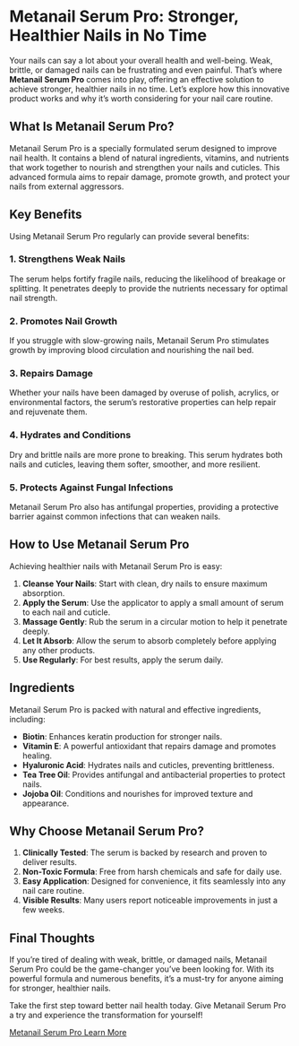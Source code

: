 # Metanail Serum Pro: Stronger, Healthier Nails in No Time

Your nails can say a lot about your overall health and well-being. Weak, brittle, or damaged nails can be frustrating and even painful. That’s where **Metanail Serum Pro** comes into play, offering an effective solution to achieve stronger, healthier nails in no time. Let’s explore how this innovative product works and why it’s worth considering for your nail care routine.

## What Is Metanail Serum Pro?

Metanail Serum Pro is a specially formulated serum designed to improve nail health. It contains a blend of natural ingredients, vitamins, and nutrients that work together to nourish and strengthen your nails and cuticles. This advanced formula aims to repair damage, promote growth, and protect your nails from external aggressors.

## Key Benefits

Using Metanail Serum Pro regularly can provide several benefits:

### 1. Strengthens Weak Nails
The serum helps fortify fragile nails, reducing the likelihood of breakage or splitting. It penetrates deeply to provide the nutrients necessary for optimal nail strength.

### 2. Promotes Nail Growth
If you struggle with slow-growing nails, Metanail Serum Pro stimulates growth by improving blood circulation and nourishing the nail bed.

### 3. Repairs Damage
Whether your nails have been damaged by overuse of polish, acrylics, or environmental factors, the serum’s restorative properties can help repair and rejuvenate them.

### 4. Hydrates and Conditions
Dry and brittle nails are more prone to breaking. This serum hydrates both nails and cuticles, leaving them softer, smoother, and more resilient.

### 5. Protects Against Fungal Infections
Metanail Serum Pro also has antifungal properties, providing a protective barrier against common infections that can weaken nails.

## How to Use Metanail Serum Pro

Achieving healthier nails with Metanail Serum Pro is easy:

1. **Cleanse Your Nails**: Start with clean, dry nails to ensure maximum absorption.
2. **Apply the Serum**: Use the applicator to apply a small amount of serum to each nail and cuticle.
3. **Massage Gently**: Rub the serum in a circular motion to help it penetrate deeply.
4. **Let It Absorb**: Allow the serum to absorb completely before applying any other products.
5. **Use Regularly**: For best results, apply the serum daily.

## Ingredients

Metanail Serum Pro is packed with natural and effective ingredients, including:

- **Biotin**: Enhances keratin production for stronger nails.
- **Vitamin E**: A powerful antioxidant that repairs damage and promotes healing.
- **Hyaluronic Acid**: Hydrates nails and cuticles, preventing brittleness.
- **Tea Tree Oil**: Provides antifungal and antibacterial properties to protect nails.
- **Jojoba Oil**: Conditions and nourishes for improved texture and appearance.

## Why Choose Metanail Serum Pro?

1. **Clinically Tested**: The serum is backed by research and proven to deliver results.
2. **Non-Toxic Formula**: Free from harsh chemicals and safe for daily use.
3. **Easy Application**: Designed for convenience, it fits seamlessly into any nail care routine.
4. **Visible Results**: Many users report noticeable improvements in just a few weeks.

## Final Thoughts

If you’re tired of dealing with weak, brittle, or damaged nails, Metanail Serum Pro could be the game-changer you’ve been looking for. With its powerful formula and numerous benefits, it’s a must-try for anyone aiming for stronger, healthier nails.

Take the first step toward better nail health today. Give Metanail Serum Pro a try and experience the transformation for yourself!

[Metanail Serum Pro Learn More](https://236feos6o70fj1mgribz-90v7j.hop.clickbank.net/?&traffic_source=github&traffic_type=post)
